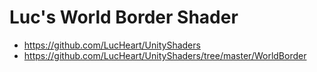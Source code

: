 # Luc's World Border Shader

- https://github.com/LucHeart/UnityShaders  
- https://github.com/LucHeart/UnityShaders/tree/master/WorldBorder